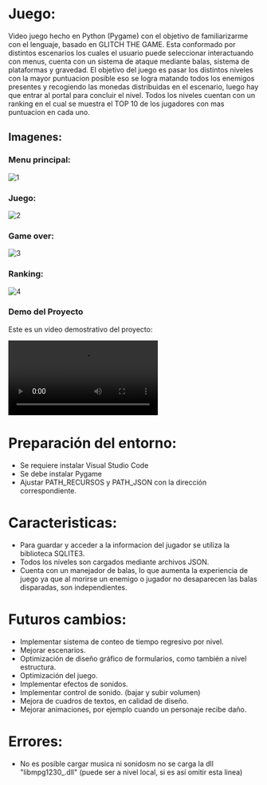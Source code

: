 # Juego:

Video juego hecho en Python (Pygame) con el objetivo de familiarizarme con el lenguaje, basado en GLITCH THE GAME. Esta conformado por distintos escenarios los cuales el usuario puede seleccionar interactuando con menus, cuenta con un sistema de ataque mediante balas, sistema de plataformas y gravedad. El objetivo del juego es pasar los distintos niveles con la mayor puntuacion posible eso se logra matando todos los enemigos presentes y recogiendo las monedas distribuidas en el escenario, luego hay que entrar al portal para concluir el nivel. Todos los niveles cuentan con un ranking en el cual se muestra el TOP 10 de los jugadores con mas puntuacion en cada uno.



## Imagenes:

  ### Menu principal:
  ![1](https://private-user-images.githubusercontent.com/106789613/396240749-f27650c2-9697-4713-9c17-a7ae05a29b04.PNG?jwt=eyJhbGciOiJIUzI1NiIsInR5cCI6IkpXVCJ9.eyJpc3MiOiJnaXRodWIuY29tIiwiYXVkIjoicmF3LmdpdGh1YnVzZXJjb250ZW50LmNvbSIsImtleSI6ImtleTUiLCJleHAiOjE3MzQzNzcyMjMsIm5iZiI6MTczNDM3NjkyMywicGF0aCI6Ii8xMDY3ODk2MTMvMzk2MjQwNzQ5LWYyNzY1MGMyLTk2OTctNDcxMy05YzE3LWE3YWUwNWEyOWIwNC5QTkc_WC1BbXotQWxnb3JpdGhtPUFXUzQtSE1BQy1TSEEyNTYmWC1BbXotQ3JlZGVudGlhbD1BS0lBVkNPRFlMU0E1M1BRSzRaQSUyRjIwMjQxMjE2JTJGdXMtZWFzdC0xJTJGczMlMkZhd3M0X3JlcXVlc3QmWC1BbXotRGF0ZT0yMDI0MTIxNlQxOTIyMDNaJlgtQW16LUV4cGlyZXM9MzAwJlgtQW16LVNpZ25hdHVyZT02MDM3ODEwNzVkY2U1ZWIxOGFhZGUzNTA4ODg2N2ZhZWE1Njk3ZjZlMzNjNDUwMWIzMzhkODU1NTRhYmMyMGM4JlgtQW16LVNpZ25lZEhlYWRlcnM9aG9zdCJ9.9bA-16v0qLTC9GqN4h2_6-R7P4Z_9vTthCbhoc1ROxk)
  ### Juego:
  ![2](https://user-images.githubusercontent.com/106789613/207981981-d9a1f8a7-7884-4af0-b7b6-82967aeb5a1a.png)

  ### Game over:
  ![3](https://user-images.githubusercontent.com/106789613/207981990-3d4a861b-cf57-47ec-87fc-a649e91dfc5f.png)

  ### Ranking:
  ![4](https://user-images.githubusercontent.com/106789613/207981997-d3e47236-c534-4328-bd7a-64fb1496a633.png)

### Demo del Proyecto
Este es un video demostrativo del proyecto:

<video src="https://private-user-images.githubusercontent.com/106789613/392188681-57bc6a07-992d-48ff-8866-159be4c2a86f.mp4?jwt=eyJhbGciOiJIUzI1NiIsInR5cCI6IkpXVCJ9.eyJpc3MiOiJnaXRodWIuY29tIiwiYXVkIjoicmF3LmdpdGh1YnVzZXJjb250ZW50LmNvbSIsImtleSI6ImtleTUiLCJleHAiOjE3MzMyNzU0NzcsIm5iZiI6MTczMzI3NTE3NywicGF0aCI6Ii8xMDY3ODk2MTMvMzkyMTg4NjgxLTU3YmM2YTA3LTk5MmQtNDhmZi04ODY2LTE1OWJlNGMyYTg2Zi5tcDQ_WC1BbXotQWxnb3JpdGhtPUFXUzQtSE1BQy1TSEEyNTYmWC1BbXotQ3JlZGVudGlhbD1BS0lBVkNPRFlMU0E1M1BRSzRaQSUyRjIwMjQxMjA0JTJGdXMtZWFzdC0xJTJGczMlMkZhd3M0X3JlcXVlc3QmWC1BbXotRGF0ZT0yMDI0MTIwNFQwMTE5MzdaJlgtQW16LUV4cGlyZXM9MzAwJlgtQW16LVNpZ25hdHVyZT0zNTcxY2JjZDNiZGNkZWRmMzRjODM1Y2UwYzM3OTBhN2QzZmQ2NWU0NWUwYWQyMmEzMGZjZGQxNjJlYWYyYzI4JlgtQW16LVNpZ25lZEhlYWRlcnM9aG9zdCJ9.MPGy7caALR8t7iczLVyWnDlLFGD0e8lDiq8svt-R1RM" controls="controls" style="max-width: 100%;">
  Tu navegador no soporta la etiqueta de video.
</video>


# Preparación del entorno:

- Se requiere instalar Visual Studio Code
- Se debe instalar Pygame
- Ajustar PATH_RECURSOS y PATH_JSON con la dirección correspondiente.


# Caracteristicas:

- Para guardar y acceder a la informacion del jugador se utiliza la biblioteca SQLITE3.
- Todos los niveles son cargados mediante archivos JSON.
- Cuenta con un manejador de balas, lo que aumenta la experiencia de juego ya que al morirse un enemigo o jugador no desaparecen las balas disparadas, son independientes.


# Futuros cambios:

- Implementar sistema de conteo de tiempo regresivo por nivel.
- Mejorar escenarios.
- Optimización de  diseño gráfico de formularios, como también a nivel estructura.
- Optimización del juego.
- Implementar efectos de sonidos.
- Implementar control de sonido. (bajar y subir volumen)
- Mejora de cuadros de textos, en calidad de diseño.
- Mejorar animaciones, por ejemplo cuando un personaje recibe daño.


# Errores:

- No es posible cargar musica ni sonidosm no se carga la dll "libmpg1230_.dll" (puede ser a nivel local, si es así omitir esta linea)
